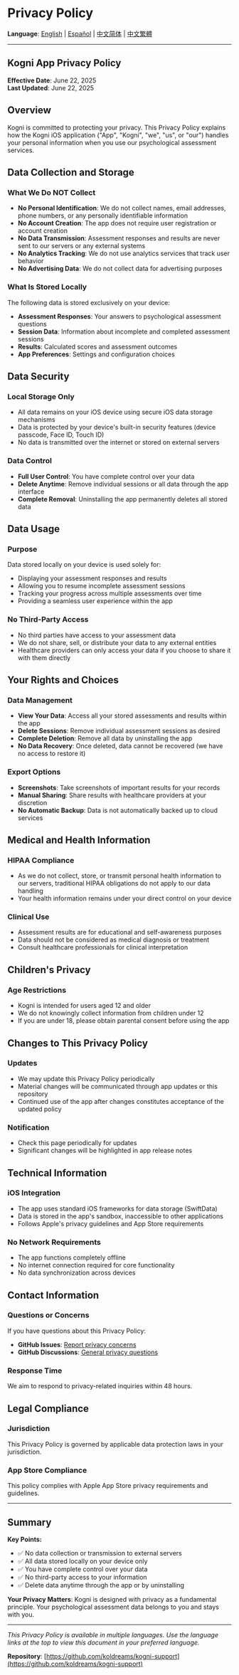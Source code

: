 # Privacy Policy

**Language**: [English](#) | [Español](PRIVACY.es.md) | [中文简体](PRIVACY.zh-Hans.md) | [中文繁體](PRIVACY.zh-Hant.md)

---

## Kogni App Privacy Policy

**Effective Date**: June 22, 2025  
**Last Updated**: June 22, 2025

## Overview

Kogni is committed to protecting your privacy. This Privacy Policy explains how the Kogni iOS application ("App", "Kogni", "we", "us", or "our") handles your personal information when you use our psychological assessment services.

## Data Collection and Storage

### What We Do NOT Collect
- **No Personal Identification**: We do not collect names, email addresses, phone numbers, or any personally identifiable information
- **No Account Creation**: The app does not require user registration or account creation
- **No Data Transmission**: Assessment responses and results are never sent to our servers or any external systems
- **No Analytics Tracking**: We do not use analytics services that track user behavior
- **No Advertising Data**: We do not collect data for advertising purposes

### What Is Stored Locally
The following data is stored exclusively on your device:
- **Assessment Responses**: Your answers to psychological assessment questions
- **Session Data**: Information about incomplete and completed assessment sessions
- **Results**: Calculated scores and assessment outcomes
- **App Preferences**: Settings and configuration choices

## Data Security

### Local Storage Only
- All data remains on your iOS device using secure iOS data storage mechanisms
- Data is protected by your device's built-in security features (device passcode, Face ID, Touch ID)
- No data is transmitted over the internet or stored on external servers

### Data Control
- **Full User Control**: You have complete control over your data
- **Delete Anytime**: Remove individual sessions or all data through the app interface
- **Complete Removal**: Uninstalling the app permanently deletes all stored data

## Data Usage

### Purpose
Data stored locally on your device is used solely for:
- Displaying your assessment responses and results
- Allowing you to resume incomplete assessment sessions
- Tracking your progress across multiple assessments over time
- Providing a seamless user experience within the app

### No Third-Party Access
- No third parties have access to your assessment data
- We do not share, sell, or distribute your data to any external entities
- Healthcare providers can only access your data if you choose to share it with them directly

## Your Rights and Choices

### Data Management
- **View Your Data**: Access all your stored assessments and results within the app
- **Delete Sessions**: Remove individual assessment sessions as desired
- **Complete Deletion**: Remove all data by uninstalling the app
- **No Data Recovery**: Once deleted, data cannot be recovered (we have no access to restore it)

### Export Options
- **Screenshots**: Take screenshots of important results for your records
- **Manual Sharing**: Share results with healthcare providers at your discretion
- **No Automatic Backup**: Data is not automatically backed up to cloud services

## Medical and Health Information

### HIPAA Compliance
- As we do not collect, store, or transmit personal health information to our servers, traditional HIPAA obligations do not apply to our data handling
- Your health information remains under your direct control on your device

### Clinical Use
- Assessment results are for educational and self-awareness purposes
- Data should not be considered as medical diagnosis or treatment
- Consult healthcare professionals for clinical interpretation

## Children's Privacy

### Age Restrictions
- Kogni is intended for users aged 12 and older
- We do not knowingly collect information from children under 12
- If you are under 18, please obtain parental consent before using the app

## Changes to This Privacy Policy

### Updates
- We may update this Privacy Policy periodically
- Material changes will be communicated through app updates or this repository
- Continued use of the app after changes constitutes acceptance of the updated policy

### Notification
- Check this page periodically for updates
- Significant changes will be highlighted in app release notes

## Technical Information

### iOS Integration
- The app uses standard iOS frameworks for data storage (SwiftData)
- Data is stored in the app's sandbox, inaccessible to other applications
- Follows Apple's privacy guidelines and App Store requirements

### No Network Requirements
- The app functions completely offline
- No internet connection required for core functionality
- No data synchronization across devices

## Contact Information

### Questions or Concerns
If you have questions about this Privacy Policy:

- **GitHub Issues**: [Report privacy concerns](https://github.com/koldreams/kogni-support/issues)
- **GitHub Discussions**: [General privacy questions](https://github.com/koldreams/kogni-support/discussions)

### Response Time
We aim to respond to privacy-related inquiries within 48 hours.

## Legal Compliance

### Jurisdiction
This Privacy Policy is governed by applicable data protection laws in your jurisdiction.

### App Store Compliance
This policy complies with Apple App Store privacy requirements and guidelines.

---

## Summary

**Key Points:**
- ✅ No data collection or transmission to external servers
- ✅ All data stored locally on your device only
- ✅ You have complete control over your data
- ✅ No third-party access to your information
- ✅ Delete data anytime through the app or by uninstalling

**Your Privacy Matters**: Kogni is designed with privacy as a fundamental principle. Your psychological assessment data belongs to you and stays with you.

---

*This Privacy Policy is available in multiple languages. Use the language links at the top to view this document in your preferred language.*

**Repository**: [https://github.com/koldreams/kogni-support](https://github.com/koldreams/kogni-support)